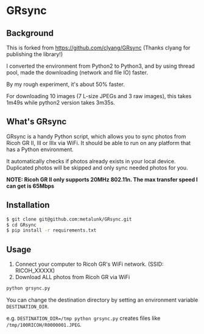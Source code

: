 # GRsync

## Background

This is forked from https://github.com/clyang/GRsync (Thanks clyang for publishing the library!)

I converted the environment from Python2 to Python3, and by using thread pool, made the downloading (network and file IO) faster.

By my rough experiment, it's about 50% faster.

For downloading 10 images (7 L-size JPEGs and 3 raw images), this takes 1m49s while python2 version takes 3m35s.

## What's GRsync

GRsync is a handy Python script, which allows you to sync photos from Ricoh GR II, III or IIIx via WiFi. It should be able to run on any platform that has a Python environment.

It automatically checks if photos already exists in your local device. Duplicated photos will be skipped and only sync needed photos for you.

**NOTE: Ricoh GR II only supports 20MHz 802.11n. The max transfer speed I can get is 65Mbps**

## Installation

```bash
$ git clone git@github.com:metalunk/GRsync.git
$ cd GRsync
$ pip install -r requirements.txt
```

## Usage

1. Connect your computer to Ricoh GR's WiFi network. (SSID: RICOH_XXXXX)
2. Download ALL photos from Ricoh GR via WiFi

```bash
python grsync.py
```

You can change the destination directory by setting an environment variable `DESTINATION_DIR`.

e.g. `DESTINATION_DIR=/tmp python grsync.py` creates files like `/tmp/100RICOH/R0000001.JPEG`.